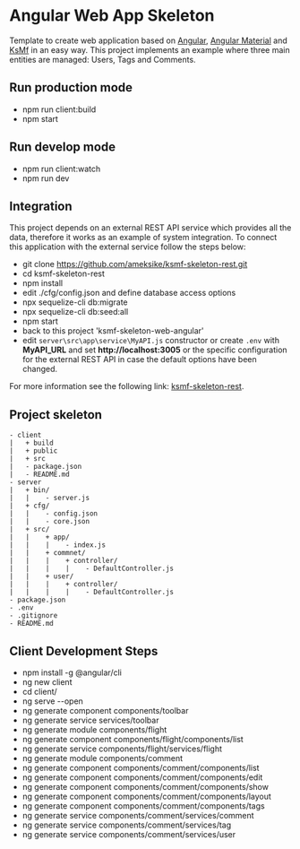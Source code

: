 # Angular Web App Skeleton
Template to create web application based on [Angular](https://angular.io/), [Angular Material](https://material.angular.io/)
 and [KsMf](https://github.com/ameksike/ksmf/wiki) in an easy way. This project implements an example where three main entities are managed: Users, Tags and Comments.

## Run production mode
- npm run client:build
- npm start 

## Run develop mode 
- npm run client:watch
- npm run dev

## Integration 
This project depends on an external REST API service which provides all the data, therefore it works as an example of system integration. To connect this application with the external service follow the steps below:
- git clone https://github.com/ameksike/ksmf-skeleton-rest.git
- cd ksmf-skeleton-rest
- npm install
- edit ./cfg/config.json and define database access options
- npx sequelize-cli db:migrate
- npx sequelize-cli db:seed:all
- npm start
- back to this project 'ksmf-skeleton-web-angular'
- edit ```server\src\app\service\MyAPI.js``` constructor or create ```.env``` with **MyAPI_URL** and set **http://localhost:3005** or the specific configuration for the external REST API in case the default options have been changed.

For more information see the following link: [ksmf-skeleton-rest](https://github.com/ameksike/ksmf-skeleton-rest).

## Project skeleton 
```
- client 
|	+ build
|	+ public
|	+ src
|	- package.json
|	- README.md
- server	
|	+ bin/
|	|    - server.js
|	+ cfg/
|	|    - config.json
|	|    - core.json
|	+ src/
|	|    + app/
|	|    |    - index.js
|	|    + commnet/
| 	|    |    + controller/
|	|    |    |    - DefaultController.js
|	|    + user/
| 	|    |    + controller/
|	|    |    |    - DefaultController.js
- package.json
- .env
- .gitignore
- README.md
```

## Client Development Steps
- npm install -g @angular/cli
- ng new client
- cd client/
- ng serve --open 
- ng generate component components/toolbar
- ng generate service services/toolbar
- ng generate module components/flight
- ng generate component components/flight/components/list
- ng generate service components/flight/services/flight
- ng generate module components/comment
- ng generate component components/comment/components/list
- ng generate component components/comment/components/edit
- ng generate component components/comment/components/show
- ng generate component components/comment/components/layout
- ng generate component components/comment/components/tags
- ng generate service components/comment/services/comment
- ng generate service components/comment/services/tag
- ng generate service components/comment/services/user
